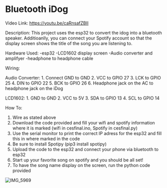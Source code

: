 # Bluetooth iDog

Video Link: https://youtu.be/caRnsafZBII

Description: This project uses the esp32 to convert the idog into a bluetooth speaker. Additioanlly, you can connect your Spotify account so that the display screen shows the title of the song you are listening to. 

Hardware Used:
  -esp32
  -LCD1602 display screen
  -Audio converter and amplifyer
  -headphone to headphone cable
  
  
Wiring: 

  Audio Converter:
    1. Connect GND to GND
    2. VCC to GPIO 27
    3. LCK to GPIO 25
    4. DIN to GPIO 22
    5. BCK to GPIO 26
    6. Headphone jack on the AC to headphone jack on the iDog
 
 LCD1602:
    1. GND to GND
    2. VCC to 5V
    3. SDA to GPIO 13
    4. SCL to GPIO 14
  
  
How To: 
  1. Wire as stated above
  2. Download the code provided and fill your wifi and spotify information where it is marked (wifi in cesfinal.ino, Spotify in cesfinal.py)
  3. Use the serial monitor to print the correct IP adress for the esp32 and fill this in where marked in the code
  4. Be sure to install Spotipy (pip3 install spotipy)
  5. Upload the code to the esp32 and connect your phone via bluetooth to esp32
  6. Start up your favorite song on spotify and you should be all set!
  7. To have the song name display on the screen, run the python code provided


![IMG_5969](https://user-images.githubusercontent.com/46966950/115735030-264d9400-a358-11eb-9ba1-a9475ff425a8.jpg)

